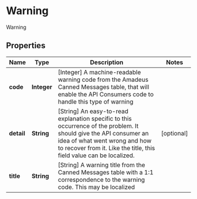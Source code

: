

# Warning

Warning

## Properties

| Name | Type | Description | Notes |
|------------ | ------------- | ------------- | -------------|
|**code** | **Integer** | [Integer] A machine-readable warning code from the Amadeus Canned Messages table, that will enable the API Consumers code to handle this type of warning |  |
|**detail** | **String** | [String] An easy-to-read explanation specific to this occurrence of the problem. It should give the API consumer an idea of what went wrong and how to recover from it. Like the title, this field value can be localized. |  [optional] |
|**title** | **String** | [String] A warning title from the Canned Messages table with a 1:1 correspondence to the warning code. This may be localized |  |



